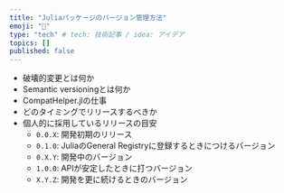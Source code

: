 ```yaml
---
title: "Juliaパッケージのバージョン管理方法"
emoji: "📘"
type: "tech" # tech: 技術記事 / idea: アイデア
topics: []
published: false
---
```



* 破壊的変更とは何か
* Semantic versioningとは何か
* CompatHelper.jlの仕事
* どのタイミングでリリースするべきか
* 個人的に採用しているリリースの目安
    * `0.0.X`: 開発初期のリリース
    * `0.1.0`: JuliaのGeneral Registryに登録するときにつけるバージョン
    * `0.X.Y`: 開発中のバージョン
    * `1.0.0`: APIが安定したときに打つバージョン
    * `X.Y.Z`: 開発を更に続けるときのバージョン
